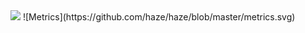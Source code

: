 <img height="16" src="http://counter.haze.cool/haze"/>
![Metrics](https://github.com/haze/haze/blob/master/metrics.svg)
